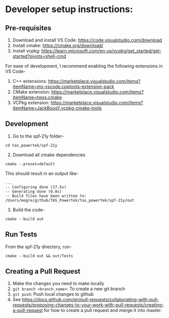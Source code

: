 # Developer setup instructions:

## Pre-requisites
1. Download and install VS Code: https://code.visualstudio.com/download
2. Install cmake: https://cmake.org/download/
3. Install vcpkg: https://learn.microsoft.com/en-us/vcpkg/get_started/get-started?pivots=shell-cmd

For ease of development, I recommend enabling the following extensions in VS Code-
1. C++ extensions: https://marketplace.visualstudio.com/items?itemName=ms-vscode.cpptools-extension-pack
2. CMake extension: https://marketplace.visualstudio.com/items?itemName=twxs.cmake
3. VCPkg extension: https://marketplace.visualstudio.com/items?itemName=JackBoosY.vcpkg-cmake-tools

## Development
1. Go to the spf-21y folder-
```
cd tas_powertek/spf-21y
```

2. Download all cmake dependencies
```
cmake --preset=default
```
This should result in an output like-
```
...
-- Configuring done (17.5s)
-- Generating done (0.0s)
-- Build files have been written to: /Users/mogre/github/TAS_Powertek/tas_powertek/spf-21y/out
```

3. Build the code-
```
cmake --build out
```

## Run Tests
From the spf-21y directory, run-
```
cmake --build out && out/Tests
```

## Creating a Pull Request
1. Make the changes you need to make locally
2. `git branch <branch_name>`: To create a new git branch
3. `git push`: Push local changes to github
4. See https://docs.github.com/en/pull-requests/collaborating-with-pull-requests/proposing-changes-to-your-work-with-pull-requests/creating-a-pull-request for how to create a pull request and merge it into master.



